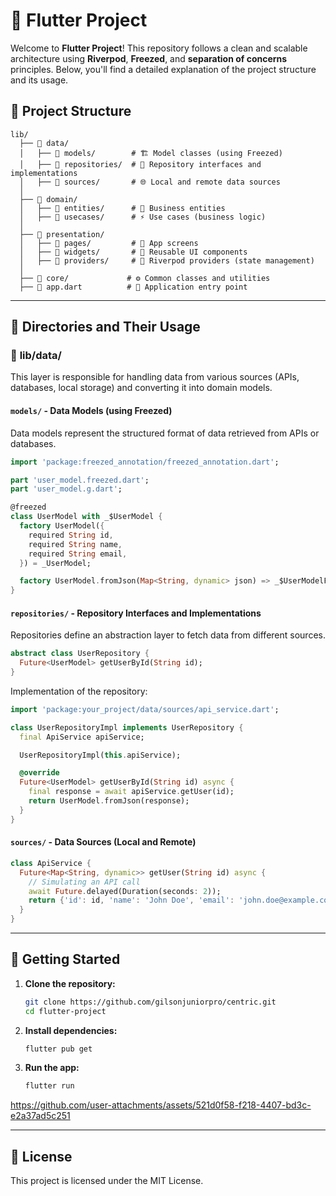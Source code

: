 # 📱 Flutter Project

Welcome to **Flutter Project**! This repository follows a clean and scalable architecture using **Riverpod**, **Freezed**, and **separation of concerns** principles. Below, you'll find a detailed explanation of the project structure and its usage.

## 📂 Project Structure

```plaintext
lib/
  ├── 📂 data/
  │   ├── 📁 models/        # 🏗️ Model classes (using Freezed)
  │   ├── 📁 repositories/  # 🔄 Repository interfaces and implementations
  │   ├── 📁 sources/       # 🌐 Local and remote data sources
  │
  ├── 📂 domain/
  │   ├── 📁 entities/      # 🏢 Business entities
  │   ├── 📁 usecases/      # ⚡ Use cases (business logic)
  │
  ├── 📂 presentation/
  │   ├── 📁 pages/         # 📱 App screens
  │   ├── 📁 widgets/       # 🔳 Reusable UI components
  │   ├── 📁 providers/     # 🔄 Riverpod providers (state management)
  │
  ├── 📂 core/             # ⚙️ Common classes and utilities
  ├── 📄 app.dart          # 🚀 Application entry point
```

---

## 📁 Directories and Their Usage

### 🔹 **lib/data/**
This layer is responsible for handling data from various sources (APIs, databases, local storage) and converting it into domain models.

#### `models/` - Data Models (using Freezed)
Data models represent the structured format of data retrieved from APIs or databases.

```dart
import 'package:freezed_annotation/freezed_annotation.dart';

part 'user_model.freezed.dart';
part 'user_model.g.dart';

@freezed
class UserModel with _$UserModel {
  factory UserModel({
    required String id,
    required String name,
    required String email,
  }) = _UserModel;

  factory UserModel.fromJson(Map<String, dynamic> json) => _$UserModelFromJson(json);
}
```

#### `repositories/` - Repository Interfaces and Implementations
Repositories define an abstraction layer to fetch data from different sources.

```dart
abstract class UserRepository {
  Future<UserModel> getUserById(String id);
}
```

Implementation of the repository:

```dart
import 'package:your_project/data/sources/api_service.dart';

class UserRepositoryImpl implements UserRepository {
  final ApiService apiService;

  UserRepositoryImpl(this.apiService);

  @override
  Future<UserModel> getUserById(String id) async {
    final response = await apiService.getUser(id);
    return UserModel.fromJson(response);
  }
}
```

#### `sources/` - Data Sources (Local and Remote)

```dart
class ApiService {
  Future<Map<String, dynamic>> getUser(String id) async {
    // Simulating an API call
    await Future.delayed(Duration(seconds: 2));
    return {'id': id, 'name': 'John Doe', 'email': 'john.doe@example.com'};
  }
}
```

---

## 🚀 Getting Started

1. **Clone the repository:**
   ```sh
   git clone https://github.com/gilsonjuniorpro/centric.git
   cd flutter-project
   ```

2. **Install dependencies:**
   ```sh
   flutter pub get
   ```

3. **Run the app:**
   ```sh
   flutter run
   ```



https://github.com/user-attachments/assets/521d0f58-f218-4407-bd3c-e2a37ad5c251


---

## 📜 License
This project is licensed under the MIT License.


